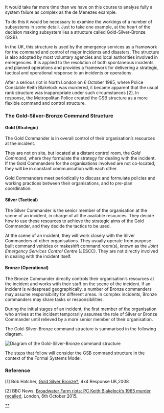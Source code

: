 It would take far more time than we have on this course to analyse fully a system failure as complex as the de Menezes example.

To do this it would be necessary to examine the workings of a number of subsystems in some detail. Just to take one example, at the heart of the decision making subsystem lies a structure called Gold-Silver-Bronze (GSB).

In the UK, this structure is used by the emergency services as a framework for the command and control of major incidents and disasters. The structure is also adopted by most voluntary agencies and local authorities involved in emergencies. It is applied to the resolution of both spontaneous incidents and planned operations and provides a framework for delivering a strategic, tactical and operational response to an incidents or operations.

After a serious riot in North London on 6 October 1985, where Police Constable Keith Blakelock was murdered, it became apparent that the usual rank structure was inappropriate under such circumstances [2]. In response, the Metropolitan Police created the GSB structure as a more flexible command and control structure.

### The Gold-Silver-Bronze Command Structure

#### Gold (Strategic)

The Gold Commander is in overall control of their organisation’s resources at the incident.

They are not on site, but located at a distant control room, the *Gold Command*, where they formulate the strategy for dealing with the incident. If the Gold Commanders for the organisations involved are not co-located, they will be in constant communication with each other.

Gold Commanders meet periodically to discuss and formulate policies and working practices between their organisations, and to pre-plan coordination.

#### Silver (Tactical)

The Silver Commander is the senior member of the organisation at the scene of an incident, in charge of all the available resources. They decide how to use these resources to achieve the strategic aims of the Gold Commander, and they decide the tactics to be used.

At the scene of an incident, they will work closely with the Silver Commanders of other organisations. They usually operate from purpose-built command vehicles or makeshift command room(s), known as the *Joint Emergency Services Control Centre* (JESCC). They are not directly involved in dealing with the incident itself.

#### Bronze (Operational)

The Bronze Commander directly controls their organisation’s resources at the incident and works with their staff on the scene of the incident. If an incident is widespread geographically, a number of Bronze commanders may assume responsibility for different areas. In complex incidents, Bronze commanders may share tasks or responsibilities.

During the initial stages of an incident, the first member of the organisation who arrives at the incident temporarily assumes the role of Silver or Bronze Commander until relieved by a more senior member of their organisation.

The Gold-Silver-Bronze command structure is summarised in the following diagram.

![Diagram of the Gold-Silver-Bronze command structure](https://ugc.futurelearn.com/uploads/assets/d6/9c/hero_d69c0b4c-6a80-4308-b050-4afadc273d4b.png)

The steps that follow will consider the GSB command structure in the context of the Formal Systems Model.

### Reference

[1] Bob Hatcher, [Gold Silver Bronze?](http://www.4x4response.info/showthread.php?t=680), 4x4 Response UK,2008

[2] BBC News, [Broadwater Farm riots: PC Keith Blakelock’s 1985 murder recalled](http://www.bbc.co.uk/news/uk-england-london-34433752), London, 6th October 2015.

[**](https://www.futurelearn.com/courses/systems-thinking-complexity/3/steps/207357#fl-comments)